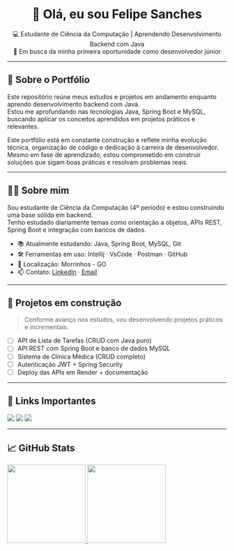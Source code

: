 <h1 align="center">👋 Olá, eu sou Felipe Sanches</h1>

<p align="center">
  💻 Estudante de Ciência da Computação | Aprendendo Desenvolvimento Backend com Java<br>
  🚀 Em busca da minha primeira oportunidade como desenvolvedor júnior<br>
</p>

---

## 📌 Sobre o Portfólio

Este repositório reúne meus estudos e projetos em andamento enquanto aprendo desenvolvimento backend com Java.  
Estou me aprofundando nas tecnologias Java, Spring Boot e MySQL, buscando aplicar os conceitos aprendidos em projetos práticos e relevantes.

Este portfólio está em constante construção e reflete minha evolução técnica, organização de código e dedicação à carreira de desenvolvedor.  
Mesmo em fase de aprendizado, estou comprometido em construir soluções que sigam boas práticas e resolvam problemas reais.

---

## 👨‍💻 Sobre mim

Sou estudante de Ciência da Computação (4º período) e estou construindo uma base sólida em backend.  
Tenho estudado diariamente temas como orientação a objetos, APIs REST, Spring Boot e integração com bancos de dados.

- 📚 Atualmente estudando: Java, Spring Boot, MySQL, Git
- 🛠️ Ferramentas em uso: Intellij · VsCode · Postman · GitHub
- 📍 Localização: Morrinhos - GO
- 📫 Contato: [LinkedIn](https://www.linkedin.com/in/felipe-sanches-nunes) · [Email](felipesanchesnunes26@gmail.com)

---

## 🚧 Projetos em construção

> Conforme avanço nos estudos, vou desenvolvendo projetos práticos e incrementais.

- [ ] API de Lista de Tarefas (CRUD com Java puro)
- [ ] API REST com Spring Boot e banco de dados MySQL
- [ ] Sistema de Clínica Médica (CRUD completo)
- [ ] Autenticação JWT + Spring Security
- [ ] Deploy das APIs em Render + documentação

---

## 📎 Links Importantes
<div> 
  <a href="https://www.instagram.com/fpsn26_/" target="_blank"><img src="https://img.shields.io/badge/-Instagram-%23E4405F?style=for-the-badge&logo=instagram&logoColor=white" target="_blank"></a>
  <a href = "felipesanchesnunes26@gmail.com"><img src="https://img.shields.io/badge/-Gmail-%23333?style=for-the-badge&logo=gmail&logoColor=white" target="_blank"></a>
  <a href="https://www.linkedin.com/in/felipe-sanches-nunes/" target="_blank"><img src="https://img.shields.io/badge/-LinkedIn-%230077B5?style=for-the-badge&logo=linkedin&logoColor=white" target="_blank"></a>
</div>

---

## 📈 GitHub Stats

 <div>
   <a href="https://github.com/Fpsn26">
   <img height="180em" src="https://github-readme-stats.vercel.app/api?username=Fpsn26&show_icons=true&theme=tokyonight&include_all_commits=true&count_private=true"/>
   <img height="180em" src="https://github-readme-stats.vercel.app/api/top-langs/?username=Fpsn26&layout=compact&langs_count=6&theme=tokyonight"/>
</div>
